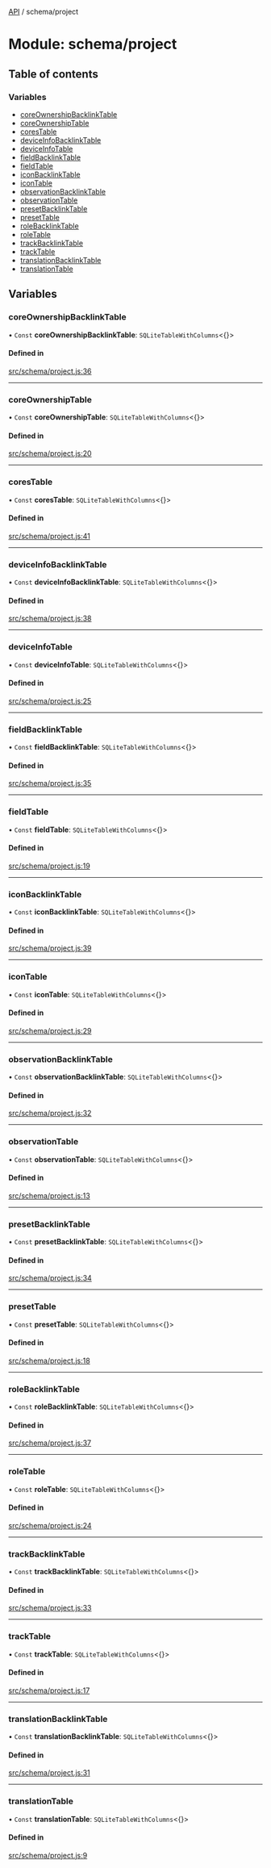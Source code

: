 [API](../README.md) / schema/project

# Module: schema/project

## Table of contents

### Variables

- [coreOwnershipBacklinkTable](schema_project.md#coreownershipbacklinktable)
- [coreOwnershipTable](schema_project.md#coreownershiptable)
- [coresTable](schema_project.md#corestable)
- [deviceInfoBacklinkTable](schema_project.md#deviceinfobacklinktable)
- [deviceInfoTable](schema_project.md#deviceinfotable)
- [fieldBacklinkTable](schema_project.md#fieldbacklinktable)
- [fieldTable](schema_project.md#fieldtable)
- [iconBacklinkTable](schema_project.md#iconbacklinktable)
- [iconTable](schema_project.md#icontable)
- [observationBacklinkTable](schema_project.md#observationbacklinktable)
- [observationTable](schema_project.md#observationtable)
- [presetBacklinkTable](schema_project.md#presetbacklinktable)
- [presetTable](schema_project.md#presettable)
- [roleBacklinkTable](schema_project.md#rolebacklinktable)
- [roleTable](schema_project.md#roletable)
- [trackBacklinkTable](schema_project.md#trackbacklinktable)
- [trackTable](schema_project.md#tracktable)
- [translationBacklinkTable](schema_project.md#translationbacklinktable)
- [translationTable](schema_project.md#translationtable)

## Variables

### coreOwnershipBacklinkTable

• `Const` **coreOwnershipBacklinkTable**: `SQLiteTableWithColumns`\<{}\>

#### Defined in

[src/schema/project.js:36](https://github.com/digidem/mapeo-core-next/blob/53dc843a45bb963f7a880f5f7973107d5b1fb99c/src/schema/project.js#L36)

___

### coreOwnershipTable

• `Const` **coreOwnershipTable**: `SQLiteTableWithColumns`\<{}\>

#### Defined in

[src/schema/project.js:20](https://github.com/digidem/mapeo-core-next/blob/53dc843a45bb963f7a880f5f7973107d5b1fb99c/src/schema/project.js#L20)

___

### coresTable

• `Const` **coresTable**: `SQLiteTableWithColumns`\<{}\>

#### Defined in

[src/schema/project.js:41](https://github.com/digidem/mapeo-core-next/blob/53dc843a45bb963f7a880f5f7973107d5b1fb99c/src/schema/project.js#L41)

___

### deviceInfoBacklinkTable

• `Const` **deviceInfoBacklinkTable**: `SQLiteTableWithColumns`\<{}\>

#### Defined in

[src/schema/project.js:38](https://github.com/digidem/mapeo-core-next/blob/53dc843a45bb963f7a880f5f7973107d5b1fb99c/src/schema/project.js#L38)

___

### deviceInfoTable

• `Const` **deviceInfoTable**: `SQLiteTableWithColumns`\<{}\>

#### Defined in

[src/schema/project.js:25](https://github.com/digidem/mapeo-core-next/blob/53dc843a45bb963f7a880f5f7973107d5b1fb99c/src/schema/project.js#L25)

___

### fieldBacklinkTable

• `Const` **fieldBacklinkTable**: `SQLiteTableWithColumns`\<{}\>

#### Defined in

[src/schema/project.js:35](https://github.com/digidem/mapeo-core-next/blob/53dc843a45bb963f7a880f5f7973107d5b1fb99c/src/schema/project.js#L35)

___

### fieldTable

• `Const` **fieldTable**: `SQLiteTableWithColumns`\<{}\>

#### Defined in

[src/schema/project.js:19](https://github.com/digidem/mapeo-core-next/blob/53dc843a45bb963f7a880f5f7973107d5b1fb99c/src/schema/project.js#L19)

___

### iconBacklinkTable

• `Const` **iconBacklinkTable**: `SQLiteTableWithColumns`\<{}\>

#### Defined in

[src/schema/project.js:39](https://github.com/digidem/mapeo-core-next/blob/53dc843a45bb963f7a880f5f7973107d5b1fb99c/src/schema/project.js#L39)

___

### iconTable

• `Const` **iconTable**: `SQLiteTableWithColumns`\<{}\>

#### Defined in

[src/schema/project.js:29](https://github.com/digidem/mapeo-core-next/blob/53dc843a45bb963f7a880f5f7973107d5b1fb99c/src/schema/project.js#L29)

___

### observationBacklinkTable

• `Const` **observationBacklinkTable**: `SQLiteTableWithColumns`\<{}\>

#### Defined in

[src/schema/project.js:32](https://github.com/digidem/mapeo-core-next/blob/53dc843a45bb963f7a880f5f7973107d5b1fb99c/src/schema/project.js#L32)

___

### observationTable

• `Const` **observationTable**: `SQLiteTableWithColumns`\<{}\>

#### Defined in

[src/schema/project.js:13](https://github.com/digidem/mapeo-core-next/blob/53dc843a45bb963f7a880f5f7973107d5b1fb99c/src/schema/project.js#L13)

___

### presetBacklinkTable

• `Const` **presetBacklinkTable**: `SQLiteTableWithColumns`\<{}\>

#### Defined in

[src/schema/project.js:34](https://github.com/digidem/mapeo-core-next/blob/53dc843a45bb963f7a880f5f7973107d5b1fb99c/src/schema/project.js#L34)

___

### presetTable

• `Const` **presetTable**: `SQLiteTableWithColumns`\<{}\>

#### Defined in

[src/schema/project.js:18](https://github.com/digidem/mapeo-core-next/blob/53dc843a45bb963f7a880f5f7973107d5b1fb99c/src/schema/project.js#L18)

___

### roleBacklinkTable

• `Const` **roleBacklinkTable**: `SQLiteTableWithColumns`\<{}\>

#### Defined in

[src/schema/project.js:37](https://github.com/digidem/mapeo-core-next/blob/53dc843a45bb963f7a880f5f7973107d5b1fb99c/src/schema/project.js#L37)

___

### roleTable

• `Const` **roleTable**: `SQLiteTableWithColumns`\<{}\>

#### Defined in

[src/schema/project.js:24](https://github.com/digidem/mapeo-core-next/blob/53dc843a45bb963f7a880f5f7973107d5b1fb99c/src/schema/project.js#L24)

___

### trackBacklinkTable

• `Const` **trackBacklinkTable**: `SQLiteTableWithColumns`\<{}\>

#### Defined in

[src/schema/project.js:33](https://github.com/digidem/mapeo-core-next/blob/53dc843a45bb963f7a880f5f7973107d5b1fb99c/src/schema/project.js#L33)

___

### trackTable

• `Const` **trackTable**: `SQLiteTableWithColumns`\<{}\>

#### Defined in

[src/schema/project.js:17](https://github.com/digidem/mapeo-core-next/blob/53dc843a45bb963f7a880f5f7973107d5b1fb99c/src/schema/project.js#L17)

___

### translationBacklinkTable

• `Const` **translationBacklinkTable**: `SQLiteTableWithColumns`\<{}\>

#### Defined in

[src/schema/project.js:31](https://github.com/digidem/mapeo-core-next/blob/53dc843a45bb963f7a880f5f7973107d5b1fb99c/src/schema/project.js#L31)

___

### translationTable

• `Const` **translationTable**: `SQLiteTableWithColumns`\<{}\>

#### Defined in

[src/schema/project.js:9](https://github.com/digidem/mapeo-core-next/blob/53dc843a45bb963f7a880f5f7973107d5b1fb99c/src/schema/project.js#L9)
